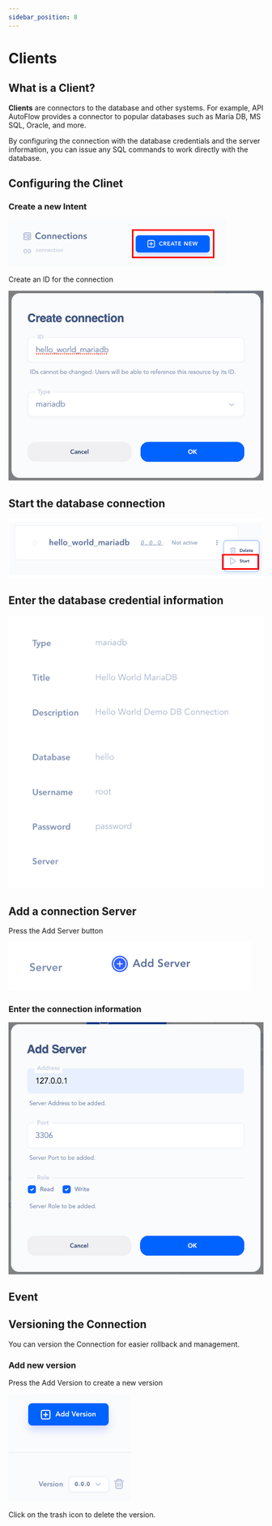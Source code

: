 ```yaml
---
sidebar_position: 8
---
```

# Clients

## What is a Client?

**Clients** are connectors to the database and other systems.  For example, API AutoFlow provides a connector to popular databases such as Maria DB, MS SQL, Oracle, and more.

By configuring the connection with the database credentials and the server information, you can issue any SQL commands to work directly with the database.

## Configuring the Clinet

### Create a new Intent

![Untitled](Untitled.png)

Create an ID for the connection

![Untitled](Untitled%201.png)

## Start the database connection

![Untitled](Untitled%202.png)

## Enter the database credential information

![Untitled](Untitled%203.png)

## Add a connection Server

Press the Add Server button

![Untitled](Untitled%204.png)

### Enter the connection information

![Untitled](Untitled%205.png)

## Event

## Versioning the Connection

You can version the Connection for easier rollback and management.

### Add new version

Press the Add Version to create a new version

![Untitled](Untitled6.png)

Click on the trash icon to delete the version.
